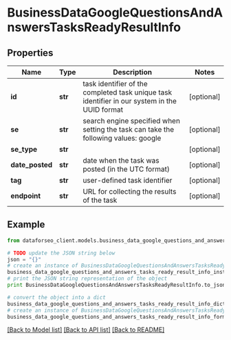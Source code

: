 # BusinessDataGoogleQuestionsAndAnswersTasksReadyResultInfo


## Properties

Name | Type | Description | Notes
------------ | ------------- | ------------- | -------------
**id** | **str** | task identifier of the completed task unique task identifier in our system in the UUID format | [optional] 
**se** | **str** | search engine specified when setting the task can take the following values: google | [optional] 
**se_type** | **str** |  | [optional] 
**date_posted** | **str** | date when the task was posted (in the UTC format) | [optional] 
**tag** | **str** | user-defined task identifier | [optional] 
**endpoint** | **str** | URL for collecting the results of the task | [optional] 

## Example

```python
from dataforseo_client.models.business_data_google_questions_and_answers_tasks_ready_result_info import BusinessDataGoogleQuestionsAndAnswersTasksReadyResultInfo

# TODO update the JSON string below
json = "{}"
# create an instance of BusinessDataGoogleQuestionsAndAnswersTasksReadyResultInfo from a JSON string
business_data_google_questions_and_answers_tasks_ready_result_info_instance = BusinessDataGoogleQuestionsAndAnswersTasksReadyResultInfo.from_json(json)
# print the JSON string representation of the object
print BusinessDataGoogleQuestionsAndAnswersTasksReadyResultInfo.to_json()

# convert the object into a dict
business_data_google_questions_and_answers_tasks_ready_result_info_dict = business_data_google_questions_and_answers_tasks_ready_result_info_instance.to_dict()
# create an instance of BusinessDataGoogleQuestionsAndAnswersTasksReadyResultInfo from a dict
business_data_google_questions_and_answers_tasks_ready_result_info_form_dict = business_data_google_questions_and_answers_tasks_ready_result_info.from_dict(business_data_google_questions_and_answers_tasks_ready_result_info_dict)
```
[[Back to Model list]](../README.md#documentation-for-models) [[Back to API list]](../README.md#documentation-for-api-endpoints) [[Back to README]](../README.md)


